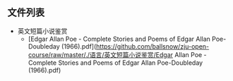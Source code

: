 ##


## 文件列表

- 英文短篇小说鉴赏
    - [Edgar Allan Poe - Complete Stories and Poems of Edgar Allan Poe-Doubleday (1966).pdf](https://github.com/ballsnow/zju-open-course/raw/master/./语言/英文短篇小说鉴赏/Edgar Allan Poe - Complete Stories and Poems of Edgar Allan Poe-Doubleday (1966).pdf)
